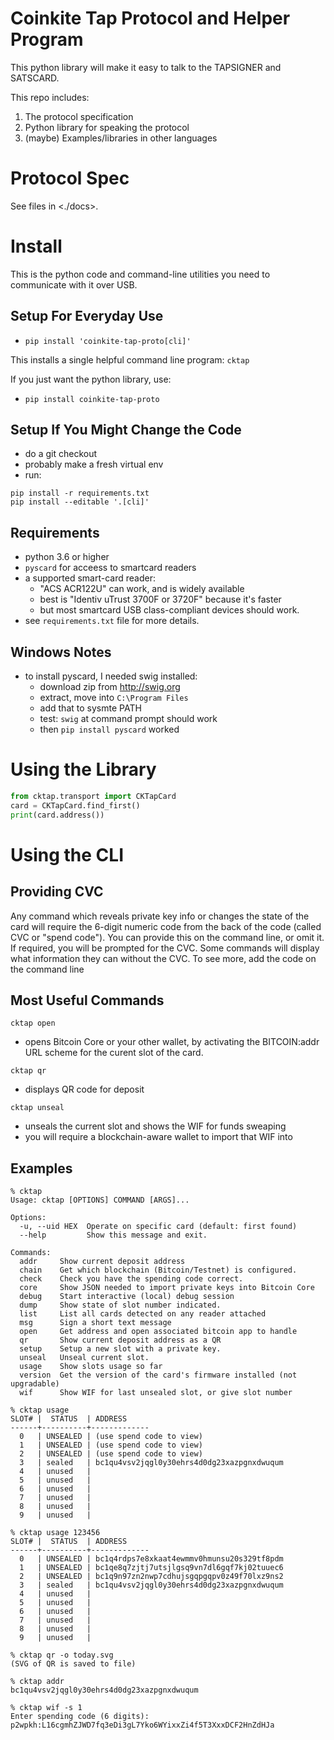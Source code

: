 # Coinkite Tap Protocol and Helper Program

This python library will make it easy to talk to the TAPSIGNER and SATSCARD.

This repo includes:

1. The protocol specification
2. Python library for speaking the protocol
3. (maybe) Examples/libraries in other languages

# Protocol Spec

See files in <./docs>.

# Install

This is the python code and command-line utilities you need to communicate with it over USB.

## Setup For Everyday Use

- `pip install 'coinkite-tap-proto[cli]'`

This installs a single helpful command line program: `cktap`

If you just want the python library, use:

- `pip install coinkite-tap-proto`


## Setup If You Might Change the Code

- do a git checkout
- probably make a fresh virtual env
- run:

```
pip install -r requirements.txt
pip install --editable '.[cli]'
```

## Requirements

- python 3.6 or higher
- `pyscard` for acceess to smartcard readers
- a supported smart-card reader:
    - "ACS ACR122U" can work, and is widely available
    - best is "Identiv uTrust 3700F or 3720F" because it's faster
    - but most smartcard USB class-compliant devices should work.
- see `requirements.txt` file for more details.

## Windows Notes

- to install pyscard, I needed swig installed:
    - download zip from <http://swig.org>
    - extract, move into `C:\Program Files`
    - add that to sysmte PATH
    - test: `swig` at command prompt should work
    - then `pip install pyscard` worked

# Using the Library

```python
from cktap.transport import CKTapCard
card = CKTapCard.find_first()
print(card.address())
```

# Using the CLI

## Providing CVC

Any command which reveals private key info or changes the
state of the card will require the 6-digit numeric code
from the back of the code (called CVC or "spend code"). You can
provide this on the command line, or omit it. If required, you
will be prompted for the CVC. Some commands will display
what information they can without the CVC. To see more, add the code
on the command line

## Most Useful Commands

`cktap open` 
- opens Bitcoin Core or your other wallet, by activating the BITCOIN:addr 
URL scheme for the curent slot of the card.

`cktap qr` 
- displays QR code for deposit

`cktap unseal`
- unseals the current slot and shows the WIF for funds sweaping
- you will require a blockchain-aware wallet to import that WIF into

## Examples

```
% cktap 
Usage: cktap [OPTIONS] COMMAND [ARGS]...

Options:
  -u, --uid HEX  Operate on specific card (default: first found)
  --help         Show this message and exit.

Commands:
  addr     Show current deposit address
  chain    Get which blockchain (Bitcoin/Testnet) is configured.
  check    Check you have the spending code correct.
  core     Show JSON needed to import private keys into Bitcoin Core
  debug    Start interactive (local) debug session
  dump     Show state of slot number indicated.
  list     List all cards detected on any reader attached
  msg      Sign a short text message
  open     Get address and open associated bitcoin app to handle
  qr       Show current deposit address as a QR
  setup    Setup a new slot with a private key.
  unseal   Unseal current slot.
  usage    Show slots usage so far
  version  Get the version of the card's firmware installed (not upgradable)
  wif      Show WIF for last unsealed slot, or give slot number
```

```
% cktap usage
SLOT# |  STATUS  | ADDRESS
------+----------+-------------
  0   | UNSEALED | (use spend code to view)
  1   | UNSEALED | (use spend code to view)
  2   | UNSEALED | (use spend code to view)
  3   | sealed   | bc1qu4vsv2jqgl0y30ehrs4d0dg23xazpgnxdwuqum
  4   | unused   | 
  5   | unused   | 
  6   | unused   | 
  7   | unused   | 
  8   | unused   | 
  9   | unused   | 

% cktap usage 123456
SLOT# |  STATUS  | ADDRESS
------+----------+-------------
  0   | UNSEALED | bc1q4rdps7e8xkaat4ewmmv0hmunsu20s329tf8pdm
  1   | UNSEALED | bc1qe8q7zjtj7utsjlgsq9vn7dl6gqf7kj02tuuec6
  2   | UNSEALED | bc1q9n97zn2nwp7cdhujsgqpgqpv0z49f70lxz9ns2
  3   | sealed   | bc1qu4vsv2jqgl0y30ehrs4d0dg23xazpgnxdwuqum
  4   | unused   | 
  5   | unused   | 
  6   | unused   | 
  7   | unused   | 
  8   | unused   | 
  9   | unused   | 

% cktap qr -o today.svg
(SVG of QR is saved to file)

% cktap addr
bc1qu4vsv2jqgl0y30ehrs4d0dg23xazpgnxdwuqum

% cktap wif -s 1
Enter spending code (6 digits): 
p2wpkh:L16cgmhZJWD7fq3eDi3gL7Yko6WYixxZi4f5T3XxxDCF2HnZdHJa


```
